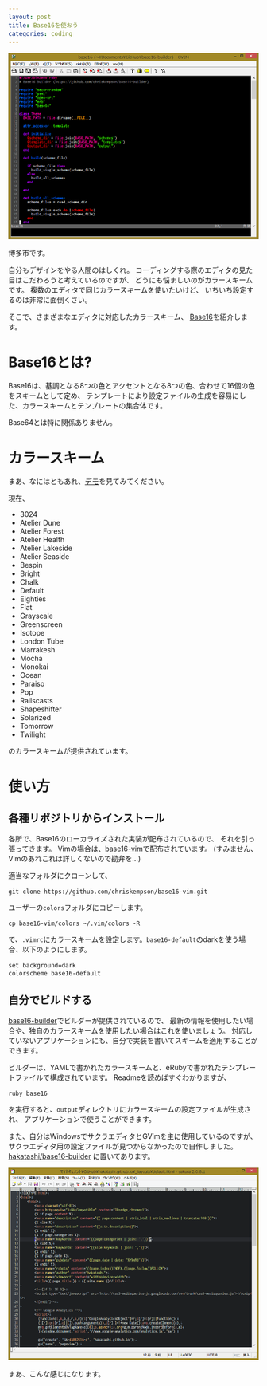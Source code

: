 ```yaml
---
layout: post
title: Base16を使おう
categories: coding
---
```

![GVim-Base16-isotope](/img/figure/GVim-Base16-isotope.png)

博多市です。

自分もデザインをやる人間のはしくれ。
コーディングする際のエディタの見た目はこだわろうと考えているのですが、
どうにも悩ましいのがカラースキームです。
複数のエディタで同じカラースキームを使いたいけど、
いちいち設定するのは非常に面倒くさい。

そこで、さまざまなエディタに対応したカラースキーム、
[Base16](https://github.com/chriskempson/base16)を紹介します。

<!-- more -->

# Base16とは?

Base16は、基調となる8つの色とアクセントとなる8つの色、合わせて16個の色をスキームとして定め、
テンプレートにより設定ファイルの生成を容易にした、カラースキームとテンプレートの集合体です。

Base64とは特に関係ありません。

# カラースキーム

まあ、なにはともあれ、[デモ](http://chriskempson.github.io/base16/)を見てみてください。

現在、

* 3024
* Atelier Dune
* Atelier Forest
* Atelier Health
* Atelier Lakeside
* Atelier Seaside
* Bespin
* Bright
* Chalk
* Default
* Eighties
* Flat
* Grayscale
* Greenscreen
* Isotope
* London Tube
* Marrakesh
* Mocha
* Monokai
* Ocean
* Paraiso
* Pop
* Railscasts
* Shapeshifter
* Solarized
* Tomorrow
* Twilight

のカラースキームが提供されています。

# 使い方

## 各種リポジトリからインストール

各所で、Base16のローカライズされた実装が配布されているので、
それを引っ張ってきます。
Vimの場合は、[base16-vim](https://github.com/chriskempson/base16-vim)で配布されています。
(すみません、Vimのあれこれは詳しくないので勘弁を…)

適当なフォルダにクローンして、

    git clone https://github.com/chriskempson/base16-vim.git

ユーザーの`colors`フォルダにコピーします。

    cp base16-vim/colors ~/.vim/colors -R

で、`.vimrc`にカラースキームを設定します。`base16-default`のdarkを使う場合、以下のようにします。

    set background=dark
    colorscheme base16-default

## 自分でビルドする

[base16-builder](https://github.com/chriskempson/base16-builder)でビルダーが提供されているので、
最新の情報を使用したい場合や、独自のカラースキームを使用したい場合はこれを使いましょう。
対応していないアプリケーションにも、自分で実装を書いてスキームを適用することができます。

ビルダーは、YAMLで書かれたカラースキームと、eRubyで書かれたテンプレートファイルで構成されています。
Readmeを読めばすぐわかりますが、

    ruby base16

を実行すると、`output`ディレクトリにカラースキームの設定ファイルが生成され、
アプリケーションで使うことができます。

また、自分はWindowsでサクラエディタとGVimを主に使用しているのですが、
サクラエディタ用の設定ファイルが見つからなかったので自作しました。
[hakatashi/base16-builder](https://github.com/hakatashi/base16-builder/tree/master/templates/sakura)
に置いてあります。

![sakura-Base16-tomorrow](/img/figure/sakura-Base16-tomorrow.png)

まあ、こんな感じになります。
